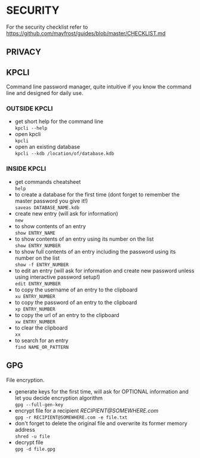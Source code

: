 # SECURITY
For the security checklist refer to https://github.com/mayfrost/guides/blob/master/CHECKLIST.md

## PRIVACY

## KPCLI
Command line password manager, quite intuitive if you know the command line and designed for daily use.

### OUTSIDE KPCLI
* get short help for the command line  
`kpcli --help`
* open kpcli  
`kpcli`
* open an existing database  
`kpcli --kdb /location/of/database.kdb`


### INSIDE KPCLI
* get commands cheatsheet  
`help`
* to create a database for the first time (dont forget to remember the master password you give it!)  
`saveas DATABASE_NAME.kdb`
* create new entry (will ask for information)  
`new`
* to show contents of an entry  
`show ENTRY_NAME`
* to show contents of an entry using its number on the list  
`show ENTRY_NUMBER`
* to show full contents of an entry including the password using its number on the list  
`show -f ENTRY_NUMBER`
* to edit an entry (will ask for information and create new password unless using interactive password setup!)  
`edit ENTRY_NUMBER`
* to copy the username of an entry to the clipboard  
`xu ENTRY_NUMBER`
* to copy the password of an entry to the clipboard  
`xp ENTRY_NUMBER`
* to copy the url of an entry to the clipboard  
`xw ENTRY_NUMBER`
* to clear the clipboard  
`xx`
* to search for an entry  
`find NAME_OR_PATTERN`


## GPG
File encryption.

* generate keys for the first time, will ask for OPTIONAL information and let you decide encryption algorithm  
`gpg --full-gen-key`
* encrypt file for a recipient _RECIPIENT@SOMEWHERE.com_  
`gpg -r RECIPIENT@SOMEWHERE.com -e file.txt`
* don't forget to delete the original file and overwrite its former memory address  
`shred -u file`
* decrypt file  
`gpg -d file.gpg`

